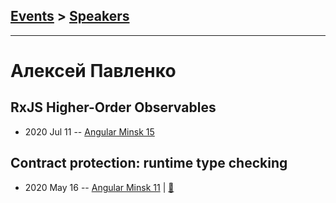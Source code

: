 ## [Events](../README.md) > [Speakers](../speakers.md)
---

# Алексей Павленко

## RxJS Higher-Order Observables
- 2020 Jul 11 -- [Angular Minsk 15](https://www.youtube.com/watch?v=vRl_Nar9iNs)    
## Contract protection: runtime type checking
- 2020 May 16 -- [Angular Minsk 11](https://www.youtube.com/watch?v=xEO00Fz_5Us)  | [:notebook:](https://docs.google.com/presentation/d/13aMbXd9IxYVGra9BQ7jLdkRQkyFCtuBTlclyOl9aiOE)  
